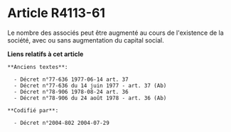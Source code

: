 # Article R4113-61

Le nombre des associés peut être augmenté au cours de l'existence de la société, avec ou sans augmentation du capital social.

**Liens relatifs à cet article**

	**Anciens textes**:

	  - Décret n°77-636 1977-06-14 art. 37
	  - Décret n°77-636 du 14 juin 1977 - art. 37 (Ab)
	  - Décret n°78-906 1978-08-24 art. 36
	  - Décret n°78-906 du 24 août 1978 - art. 36 (Ab)

	**Codifié par**:

	  - Décret n°2004-802 2004-07-29
